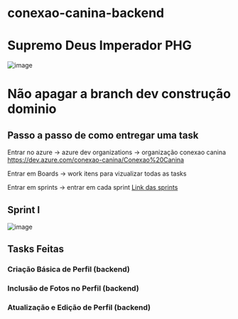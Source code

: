 # conexao-canina-backend
# Supremo Deus Imperador PHG
![image](https://github.com/user-attachments/assets/0ec15b10-9627-4c01-b1e4-2c00d451ed3a)

# Não apagar a branch dev construção dominio 
## Passo a passo de como entregar uma task 

 Entrar no azure -> azure dev organizations -> organização conexao canina 
 https://dev.azure.com/conexao-canina/Conexao%20Canina


 Entrar em Boards -> work itens para vizualizar todas as tasks 

 Entrar em sprints -> entrar em cada sprint 
[Link das sprints](https://dev.azure.com/conexao-canina/Conexao%20Canina/_sprints/taskboard/Conexao%20Canina%20Team/Conexao%20Canina/Iteration%201%20-%20Gerenciamento%20de%20Perfis)

## Sprint I

![image](https://github.com/user-attachments/assets/ab702e47-de18-4cc9-a33a-d0a7bb8e6f01)


## Tasks Feitas 
### Criação Básica de Perfil (backend)
### Inclusão de Fotos no Perfil (backend)
### Atualização e Edição de Perfil (backend)
###


